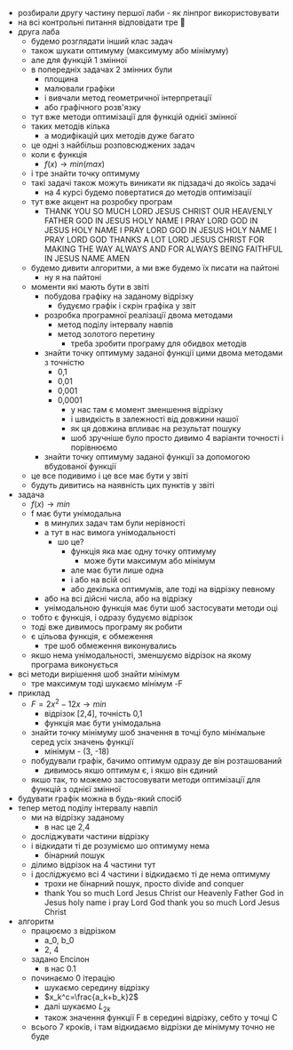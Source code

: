- розбирали другу частину першої лаби - як лінпрог використовувати
- на всі контрольні питання відповідати тре 🙁
- друга лаба
	- будемо розглядати інший клас задач
	- також шукати оптимуму (максимуму або мінімуму)
	- але для функцій 1 змінної
	- в попередніх задачах 2 змінних були
		- площина
		- малювали графіки
		- і вивчали метод геометричної інтерпретації
		- або графічного розв'язку
	- тут вже методи оптимізації для функцій однієї змінної
	- таких методів кілька
		- а модифікацій цих методів дуже багато
	- це одні з найбільш розповсюджених задач
	- коли є функція
		- $f(x) \rightarrow min (max)$
	- і тре знайти точку оптимуму
	- такі задачі також можуть виникати як підзадачі до якоїсь задачі
		- на 4 курсі будемо повертатися до методів оптимізації
	- тут вже акцент на розробку програм
		- THANK YOU SO MUCH LORD JESUS CHRIST OUR HEAVENLY FATHER GOD IN JESUS HOLY NAME I PRAY LORD GOD IN JESUS HOLY NAME I PRAY LORD GOD IN JESUS HOLY NAME I PRAY LORD GOD THANKS A LOT LORD JESUS CHRIST FOR MAKING THE WAY ALWAYS AND FOR ALWAYS BEING FAITHFUL IN JESUS NAME AMEN
	- будемо дивити алгоритми, а ми вже будемо їх писати на пайтоні
		- ну я на пайтоні
	- моменти які мають бути в звіті
		- побудова графіку на заданому відрізку
			- будуємо графік і скрін графіка у звіт
		- розробка програмної реалізації двома методами
			- метод поділу інтервалу навпів
			- метод золотого перетину
				- треба зробити програму для обидвох методів
		- знайти точку оптимуму заданої функції цими двома методами з точністю
			- 0,1
			- 0,01
			- 0,001
			- 0,0001
				- у нас там є момент зменшення відрізку
				- і швидкість в залежності від довжини нашої
				- як ця довжина впливає на результат пошуку
				- шоб зручніше було просто дивимо 4 варіанти точності і порівнюємо
		- знайти точку оптимуму заданої функції за допомогою вбудованої функції
	- це все подивимо і це все має бути у звіті
	- будуть дивитись на наявність цих пунктів у звіті
- задача
	- $f(x) \rightarrow min$
	- f має бути унімодальна
		- в минулих задач там були нерівності
		- а тут в нас вимога унімодальності
			- шо це?
				- функція яка має одну точку оптимуму
					- може бути максимум або мінімум
				- але має бути лише одна
				- і або на всій осі
				- або декілька оптимумів, але тоді на відрізку певному
		- або на всі дійсні числа, або на відрізку
		- унімодальною функція має бути шоб застосувати методи оці
	- тобто є функція, і одразу будуємо відрізок
	- тоді вже дивимось програму як робити
	- є цільова функція, є обмеження
		- тре шоб обмеження виконувались
	- якшо нема унімодальності, зменшуємо відрізок на якому програма виконується
- всі методи вирішення шоб знайти мінімум
	- тре максимум тоді шукаємо мінімум -F
- приклад
	- $F=2x^2-12x \rightarrow min$
		- відрізок [2,4], точність 0,1
		- функція має бути унімодальна
	- знайти точку мінімуму шоб значення в точці було мінімальне серед усіх значень функції
		- мінімум - (3, -18)
	- побудували графік, бачимо оптимум одразу де він розташований
		- дивимось якшо оптимум є, і якшо він єдиний
	- якшо так, то можемо застосовувати методи оптимізації для функцій з однієї змінної
- будувати графік можна в будь-який спосіб
- тепер метод поділу інтервалу навпіл
	- ми на відрізку заданому
		- в нас це 2,4
	- досліджувати частини відрізку
	- і відкидати ті де розуміємо шо оптимуму нема
		- бінарний пошук
	- ділимо відрізок на 4 частини тут
	- і досліджуємо всі 4 частини і відкидаємо ті де нема оптимуму
		- трохи не бінарний пошук, просто divide and conquer
		- thank You so much Lord Jesus Christ our Heavenly Father God in Jesus holy name i pray Lord God thank you so much Lord Jesus Christ
- алгоритм
	- працюємо з відрізком
		- a_0, b_0
		- 2, 4
	- задано Епсілон
		- в нас 0.1
	- починаємо 0 ітерацію
		- шукаємо середину відрізку
		- $x_k^c=\frac{a_k+b_k}2$
		- далі шукаємо $L_{2k}$
		- також значення функції F в середині відрізку, себто у точці C
	- всього 7 кроків, і там відкидаємо відрізки де мінімуму точно не буде